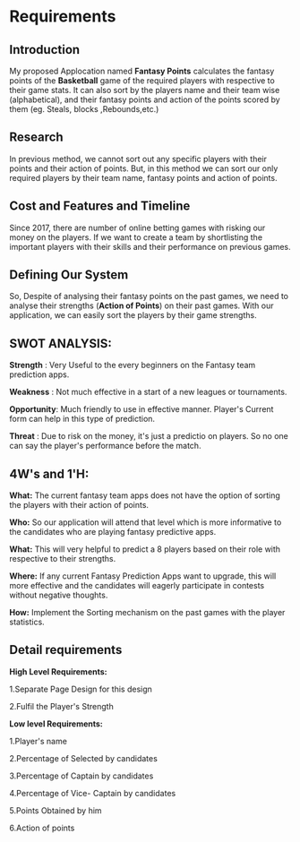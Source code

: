 
# Requirements

## Introduction

My proposed Applocation named **Fantasy Points** calculates the fantasy points of the **Basketball** game of the required players with respective to their game stats. 
It can also sort by the players name and their team wise (alphabetical), and their fantasy points and action of the points  scored by them (eg. Steals, blocks ,Rebounds,etc.)

## Research

In previous method, we cannot sort out any specific players with their points and their action of points. 
But, in this method we can sort our only required players by their team name, fantasy points and action of points.

## Cost and Features and Timeline

Since 2017, there are number of online betting games with risking our money on the players. If we want to create a team by shortlisting the important players with their skills and their performance on previous games.

## Defining Our System
So, Despite of analysing their fantasy points on the past games, we need to analyse their strengths (**Action of Points**) on their past games. With our application, we can easily sort the players by their game strengths.


## SWOT ANALYSIS:

**Strength**   : Very Useful to the every beginners on the Fantasy team prediction apps.

**Weakness**   : Not much effective in a start of a new leagues or tournaments.

**Opportunity**: Much friendly to use in effective manner. Player's Current form can help in this type of prediction.

**Threat**     : Due to risk on the money, it's just a predictio on players. So no one can say the player's performance before the match.


## 4W's and 1'H:

**What:** The current fantasy team apps does not have the option of sorting the players with their action of points. 

**Who:** So our application will attend that level which is more informative to the candidates who are playing fantasy  predictive apps.

**What:** This will very helpful to predict a 8 players based on their role with respective to their strengths.

**Where:** If any current Fantasy Prediction Apps want to upgrade, this will more effective and the candidates will eagerly participate in contests without negative thoughts.

**How:** Implement the Sorting mechanism on the past games with the player statistics.


## Detail requirements

**High Level Requirements:**

1.Separate Page Design for this design

2.Fulfil the Player's Strength

**Low level Requirements:**

1.Player's name

2.Percentage of Selected by candidates

3.Percentage of Captain by candidates

4.Percentage of Vice- Captain by candidates

5.Points Obtained by him

6.Action of points



